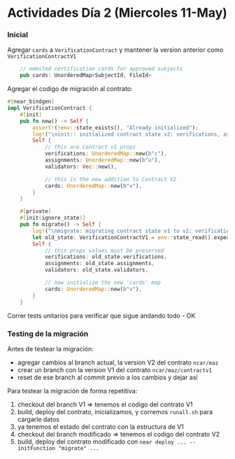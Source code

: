 
# Actividades Día 2 (Miercoles 11-May)

### Inicial

Agregar `cards` a `VerificationContract` y mantener la version anterior como `VerificationContractV1`
~~~rust
    // emmited certification cards for approved subjects
    pub cards: UnorderedMap<SubjectId, FileId>
~~~

Agregar el codigo de migración al contrato:
~~~rust
#[near_bindgen]
impl VerificationContract {
    #[init]
    pub fn new() -> Self {
        assert!(!env::state_exists(), "Already initialized");
        log!("\ninit:: initialized contract state v2: verifications, assignments, validators, cards");
        Self {
            // this are Contract v1 props
            verifications: UnorderedMap::new(b"c"),
            assignments: UnorderedMap::new(b"u"),
            validators: Vec::new(),

            // this is the new addition to Contract V2
            cards: UnorderedMap::new(b"v"), 
        }
    }

    #[private]
    #[init(ignore_state)]
    pub fn migrate() -> Self {
        log!("\nmigrate: migrating contract state v1 to v2: verifications, assignments, validators");
        let old_state: VerificationContractV1 = env::state_read().expect("failed");
        Self {
            // this props values must be preserved
            verifications: old_state.verifications,
            assignments: old_state.assignments,
            validators: old_state.validators,

            // now initialize the new 'cards' map
            cards: UnorderedMap::new(b"v"), 
        }
    }
~~~

Correr tests unitarios para verificar que sigue andando todo - OK

### Testing de la migración

Antes de testear la migración:

- agregar cambios al branch actual, la version V2 del contrato `ncar/maz`
- crear un branch con la version V1 del contrato `ncar/maz/contractv1`
- reset de ese branch al commit previo a los cambios y dejar así

Para testear la migración de forma repetitiva: 

1. checkout del branch V1 => tenemos el codigo del contrato V1 
2. build, deploy del contrato, inicializamos, y corremos `runall.sh` para cargarle datos 
3. ya tenemos el estado del contrato con la estructura de V1
4. checkout del branch modificado =>  tenemos el codigo del contrato V2
5. build, deploy del contrato modificado con `near deploy ... --initFunction "migrate" ...`
